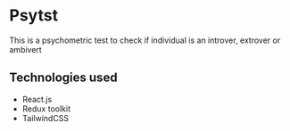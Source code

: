 # Psytst
<p>This is a psychometric test to check if individual is an introver, extrover or ambivert</p>
<h2>Technologies used</h2>
<ul>
  <li>React.js</li>
  <li>Redux toolkit</li>
  <li>TailwindCSS</li>
</ul>


